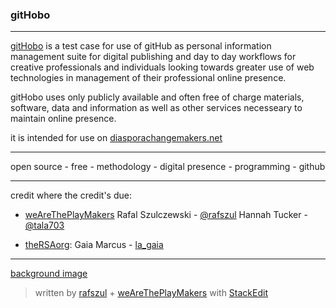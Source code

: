 
### gitHobo

----------

[gitHobo](https://github.com/weAreThePlayMakers/gitHobo) is a test case for use of gitHub as personal information management suite for digital publishing and day to day workflows for creative professionals and individuals looking towards greater use of web technologies in management of their professional online presence.

gitHobo uses only publicly available and often free of charge materials, software, data and information as well as other services necesseary to maintain online presence.

it is intended for use on [diasporachangemakers.net](http://diasporachangemakers.net/)



----------


open source - free - methodology - digital presence - programming - github


----------


credit where the credit's due:


- [weAreThePlayMakers](https://github.com/weAreThePlayMakers)
  Rafal Szulczewski - [@rafszul](https://twitter.com/rafszul)
  Hannah Tucker - [@tala703](https://twitter.com/Tala703)

- [theRSAorg](https://twitter.com/theRSAorg):
  Gaia Marcus - [la_gaia](https://twitter.com/la_gaia)
 


----------

[background image](https://raw.githubusercontent.com/weAreThePlayMakers/gitHobo/master/assets/img/gitHoboTaxi005-2-350x350.jpg)

> written by [rafszul](https://github.com/rafszul) + [weAreThePlayMakers](http://wearetheplaymakers.com/) with [StackEdit](https://stackedit.io/)



  